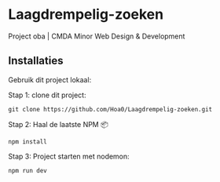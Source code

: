 # Laagdrempelig-zoeken
Project oba |  CMDA Minor Web Design &amp; Development

## Installaties

Gebruik dit project lokaal:

Stap 1: clone dit project:

```commandline
git clone https://github.com/Hoa0/Laagdrempelig-zoeken.git
```

Stap 2: Haal de laatste NPM :package:

```commandline
npm install
```

Stap 3: Project starten met nodemon:

```commandline
npm run dev
```